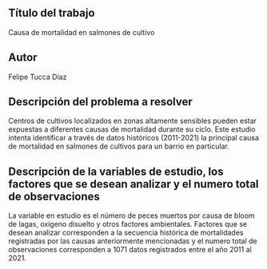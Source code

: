 ## Título del trabajo
Causa de mortalidad en salmones de cultivo 

## Autor
Felipe Tucca Díaz

## Descripción del problema a resolver
Centros de cultivos localizados en zonas altamente sensibles pueden estar expuestas a diferentes causas de mortalidad durante su ciclo. Este estudio intenta identificar a través de datos históricos (2011-2021) la principal causa de mortalidad en salmones de cultivos para un barrio en particular. 

## Descripción de la variables de estudio, los factores que se desean analizar y el numero total de observaciones
La variable en estudio es el número de peces muertos por causa de bloom de lagas, oxígeno disuelto y otros factores ambientales. Factores que se desean analizar corresponden a la secuencia histórica de mortalidades registradas por las causas anteriormente mencionadas y el numero total de observaciones corresponden a 1071 datos registrados entre el año 2011 al 2021.



